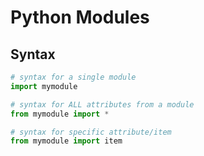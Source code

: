 # Python Modules


## Syntax

```python
# syntax for a single module
import mymodule

# syntax for ALL attributes from a module
from mymodule import *

# syntax for specific attribute/item
from mymodule import item
```
